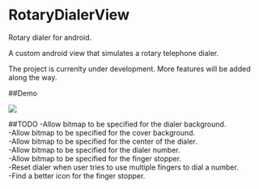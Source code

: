 # RotaryDialerView
Rotary dialer for android. 

A custom android view that simulates a rotary telephone dialer.

The project is currenlty under development. More features will be added along the way.

##Demo

![](https://github.com/vishnus1224/RotaryDialerView/blob/master/RotaryDialerDemo/demo/demo.gif)

##TODO
-Allow bitmap to be specified for the dialer background.   
-Allow bitmap to be specified for the cover background.   
-Allow bitmap to be specified for the center of the dialer.   
-Allow bitmap to be specified for the dialer number.   
-Allow bitmap to be specified for the finger stopper.   
-Reset dialer when user tries to use multiple fingers to dial a number.   
-Find a better icon for the finger stopper.
